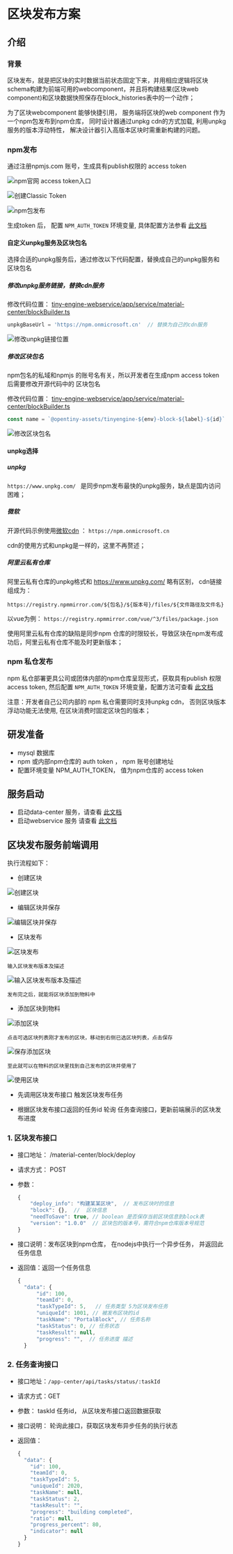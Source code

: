 # 区块发布方案

## 介绍

### 背景

区块发布，就是把区块的实时数据当前状态固定下来，并用相应逻辑将区块schema构建为前端可用的webcomponent，并且将构建结果(区块web component)和区块数据快照保存在block_histories表中的一个动作；

为了区块webcomponent 能够快捷引用， 服务端将区块的web component 作为一个npm包发布到npm仓库， 同时设计器通过unpkg cdn的方式加载, 利用unpkg服务的版本浮动特性， 解决设计器引入高版本区块时需重新构建的问题。

### npm发布

通过注册npmjs.com 账号，生成具有publish权限的 access token

![npm官网 access token入口](./imgs/npm1.png)

![创建Classic Token](./imgs/npm2.png)

![npm包发布](./imgs/npm3.png)

生成token 后， 配置 `NPM_AUTH_TOKEN` 环境变量, 具体配置方法参看 [此文档](./服务端部署方案.md)

#### 自定义unpkg服务及区块包名

选择合适的unpkg服务后，通过修改以下代码配置，替换成自己的unpkg服务和 区块包名

##### 修改unpkg服务链接，替换cdn服务

修改代码位置： [tiny-engine-webservice/app/service/material-center/blockBuilder.ts](https://github.com/opentiny/tiny-engine-webservice/blob/main/app/service/material-center/blockBuilder.ts)

```js
unpkgBaseUrl = 'https://npm.onmicrosoft.cn'  // 替换为自己的cdn服务
```

![修改unpkg链接位置](./imgs/backend_code3.png) 

##### 修改区块包名

npm包名的私域和npmjs 的账号名有关，所以开发者在生成npm access token 后需要修改开源代码中的 区块包名

修改代码位置： [tiny-engine-webservice/app/service/material-center/blockBuilder.ts](https://github.com/opentiny/tiny-engine-webservice/blob/main/app/service/material-center/blockBuilder.ts)

```js
const name = `@opentiny-assets/tinyengine-${env}-block-${label}-${id}` //包名根据实际情况修改
```

![修改区块包名](./imgs/backend_code.png) 

#### unpkg选择

##### unpkg

`https://www.unpkg.com/ ` 是同步npm发布最快的unpkg服务，缺点是国内访问困难；

##### 微软

开源代码示例使用[微软cdn](https://cdn.onmicrosoft.cn/) ： `https://npm.onmicrosoft.cn`

cdn的使用方式和unpkg是一样的，这里不再赘述；

##### 阿里云私有仓库

阿里云私有仓库的unpkg格式和 https://www.unpkg.com/ 略有区别， cdn链接组成为：

```
https://registry.npmmirror.com/${包名}/${版本号}/files/${文件路径及文件名}
```

以vue为例：
`https://registry.npmmirror.com/vue/^3/files/package.json`

使用阿里云私有仓库的缺陷是同步npm 仓库的时限较长，导致区块在npm发布成功后，阿里云私有仓库不能及时更新版本；

### npm 私仓发布

npm 私仓部署更具公司或团体内部的npm仓库呈现形式，获取具有publish 权限 access token, 然后配置 `NPM_AUTH_TOKEN` 环境变量，配置方法可查看 [此文档](./服务端部署方案.md)

注意：开发者自己公司内部的 npm 私仓需要同时支持unpkg cdn， 否则区块版本浮动功能无法使用, 在区块消费时固定区块包的版本；

## 研发准备

- mysql 数据库
- npm 或内部npm仓库的 auth token ， npm 账号创建地址
- 配置环境变量 NPM_AUTH_TOKEN， 值为npm仓库的 access token

## 服务启动

- 启动data-center 服务，请查看 [此文档](https://github.com/opentiny/tiny-engine-data-center/blob/main/README.md)
- 启动webservice 服务 请查看 [此文档](https://github.com/opentiny/tiny-engine-webservice/blob/main/README.md)

## 区块发布服务前端调用

执行流程如下：

  - 创建区块

  ![创建区块](./imgs/create_block.png)

  - 编辑区块并保存

  ![编辑区块并保存](./imgs/save_block.png)

  - 区块发布

  ![区块发布](./imgs/publish_block.png)
    
    输入区块发布版本及描述
   
  ![输入区块发布版本及描述](./imgs/publish_block2.png)
    
    发布完之后，就能将区块添加到物料中

  - 添加区块到物料
  
  ![添加区块](./imgs/add_block.png)
    
    点击可选区块列表刚才发布的区块，移动到右侧已选区块列表，点击保存

  ![保存添加区块](./imgs/add_block1.png)
    
    至此就可以在物料的区块里找到自己发布的区块并使用了

  ![使用区块](./imgs/add_block2.png)

- 先调用区块发布接口 触发区块发布任务

- 根据区块发布接口返回的任务id 轮询 任务查询接口，更新前端展示的区块发布进度

### 1. 区块发布接口

- 接口地址： /material-center/block/deploy

- 请求方式： POST

- 参数：

  ```js
  {
      "deploy_info": "构建某某区块",  // 发布区块时的信息
      "block": {},  //  区块信息
      "needToSave": true, // boolean 是否保存当前区块信息到block表
      "version": "1.0.0"  // 区块包的版本号，需符合npm仓库版本号规范
  }
  ```

- 接口说明：发布区块到npm仓库， 在nodejs中执行一个异步任务， 并返回此任务信息

- 返回值：返回一个任务信息

  ```js
  {
    "data": {
        "id": 100,
        "teamId": 0,
        "taskTypeId": 5,   // 任务类型 5为区块发布任务
        "uniqueId": 1001, // 被发布区块的id
        "taskName": "PortalBlock", // 任务名称
        "taskStatus": 0, // 任务状态
        "taskResult": null,
        "progress": "",  // 任务进度 描述
    }
  ```

### 2. 任务查询接口

- 接口地址：`/app-center/api/tasks/status/:taskId`

- 请求方式：GET

- 参数： taskId 任务id， 从区块发布接口返回数据获取

- 接口说明： 轮询此接口，获取区块发布异步任务的执行状态

- 返回值：

  ```js
  {
    "data": {
      "id": 100,
      "teamId": 0,
      "taskTypeId": 5,
      "uniqueId": 2020,
      "taskName": null,
      "taskStatus": 2,
      "taskResult": "",
      "progress": "building completed",
      "ratio": null,
      "progress_percent": 80,
      "indicator": null
    }
  }
  ```